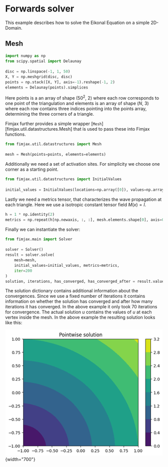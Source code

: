 # Forwards solver

This example describes how to solve the Eikonal Equation on a simple 2D-Domain. 

## Mesh
```py
import numpy as np
from scipy.spatial import Delaunay

disc = np.linspace(-1, 1, 50)
X, Y = np.meshgrid(disc, disc)
points = np.stack([X, Y], axis=-1).reshape(-1, 2)
elements = Delaunay(points).simplices
```

Here points is a an array of shape ($50^2$, $2$) where each row corresponds to one point of the triangulation and elements is an array of shape ($N$, $3$) where each row contains three indices pointing into the points array, determining the three corners of a triangle.

Fimjax further provides a simple wrapper [`Mesh`][fimjax.util.datastructures.Mesh] that is used to pass these into Fimjax functions.

```py
from fimjax.util.datastructures import Mesh

mesh = Mesh(points=points, elements=elements)
```

Additionally we need a set of activation sites.
For simplicity we choose one corner as a starting point.

```py
from fimjax.util.datastructures import InitialValues

initial_values = InitialValues(locations=np.array([0]), values=np.array([0.]))
```

Lastly we need a metrics tensor, that characterizes the wave propagation at each triangle.
Here we use a isotropic constant tensor field $M(x) = I$.

```py
h = 1 * np.identity(2)
metrics = np.repeat(h[np.newaxis, :, :], mesh.elements.shape[0], axis=0)
```

Finally we can instantiate the solver:

```py
from fimjax.main import Solver

solver = Solver()
result = solver.solve(
    mesh=mesh,
    initial_values=initial_values, metrics=metrics, 
    iter=200
)
solution, iterations, has_converged, has_converged_after = result.values()
```

The solution dictionary contains additional information about the convergences. Since we use a fixed number of iterations it contains information on whether the solution has converged and after how many iterations it has converged. In the above example it only took 70 iterations for convergence.
The actual solution $u$ contains the values of $u$ at each vertex inside the mesh.
In the above example the resulting solution looks like this:

![Solution](../images/forward_solution.png){width="700"}



